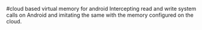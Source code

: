 #cloud based virtual memory for android
Intercepting read and write system calls on Android and imitating the same with the memory configured on the cloud. 
